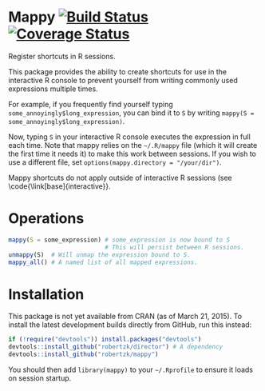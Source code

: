 Mappy [![Build Status](https://travis-ci.org/robertzk/mappy.svg?branch=master)](https://travis-ci.org/robertzk/mappy.svg?branch=master) [![Coverage Status](https://coveralls.io/repos/robertzk/mappy/badge.svg?branch=master)](https://coveralls.io/r/robertzk/mappy)
===========

Register shortcuts in R sessions.

This package provides the ability to create shortcuts for use in the
interactive R console to prevent yourself from writing commonly used
expressions multiple times.

For example, if you frequently find yourself typing `some_annoyingly$long_expression`,
you can bind it to `S` by writing `mappy(S = some_annoyingly$long_expression)`.

Now, typing `S` in your interactive R console executes the expression
in full each time. Note that mappy relies on the `~/.R/mappy` file (which it will
create the first time it needs it) to make this work between sessions.
If you wish to use a different file, set `options(mappy.directory = "/your/dir")`.

Mappy shortcuts do not apply outside of interactive R sessions (see
\code{\link[base]{interactive}}.

# Operations

```R
mappy(S = some_expression) # some_expression is now bound to S
                           # This will persist between R sessions.
unmappy(S)  # Will unmap the expression bound to S.
mappy_all() # A named list of all mapped expressions.
```

# Installation

This package is not yet available from CRAN (as of March 21, 2015).
To install the latest development builds directly from GitHub, run this instead:

```R
if (!require("devtools")) install.packages("devtools")
devtools::install_github("robertzk/director") # A dependency
devtools::install_github("robertzk/mappy")
```

You should then add `library(mappy)` to your `~/.Rprofile` to ensure it loads 
on session startup.
